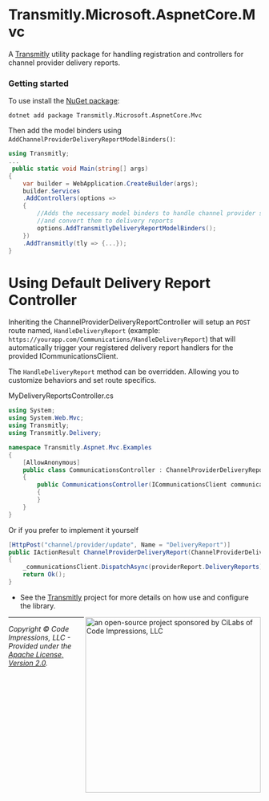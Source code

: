 # Transmitly.Microsoft.AspnetCore.Mvc

A [Transmitly](https://github.com/transmitly/transmitly) utility package for handling registration and controllers for channel provider delivery reports.

### Getting started

To use install the [NuGet package](https://github.com/transmitly/transmitly-microsoft-aspnetcore-mvc):

```shell
dotnet add package Transmitly.Microsoft.AspnetCore.Mvc
```

Then add the model binders using `AddChannelProviderDeliveryReportModelBinders()`:

```csharp
using Transmitly;
...
 public static void Main(string[] args)
{
	var builder = WebApplication.CreateBuilder(args);
	builder.Services
	.AddControllers(options =>
	{
		//Adds the necessary model binders to handle channel provider specific webhooks (Twilio, Infobip, etc)
		//and convert them to delivery reports
		options.AddTransmitlyDeliveryReportModelBinders();
	})
	.AddTransmitly(tly => {...});
}
```



# Using Default Delivery Report Controller
Inheriting the ChannelProviderDeliveryReportController will setup an `POST` route named, `HandleDeliveryReport` (example: `https://yourapp.com/Communications/HandleDeliveryReport`) that will automatically trigger
your registered delivery report handlers for the provided ICommunicationsClient.

The `HandleDeliveryReport` method can be overridden. Allowing you to customize behaviors and set route specifics.

MyDeliveryReportsController.cs
```csharp 
using System;
using System.Web.Mvc;
using Transmitly;
using Transmitly.Delivery;

namespace Transmitly.Aspnet.Mvc.Examples
{
	[AllowAnonymous]
	public class CommunicationsController : ChannelProviderDeliveryReportController
	{
		public CommunicationsController(ICommunicationsClient communicationsClient) : base(communicationsClient)
		{
		}
	}
}
```
Or if you prefer to implement it yourself
```csharp
[HttpPost("channel/provider/update", Name = "DeliveryReport")]
public IActionResult ChannelProviderDeliveryReport(ChannelProviderDeliveryReportRequest providerReport)
{
	_communicationsClient.DispatchAsync(providerReport.DeliveryReports);
	return Ok();
}
```
* See the [Transmitly](https://github.com/transmitly/transmitly) project for more details on how use and configure the library.


<picture>
  <source media="(prefers-color-scheme: dark)" srcset="https://github.com/transmitly/transmitly/assets/3877248/524f26c8-f670-4dfa-be78-badda0f48bfb">
  <img alt="an open-source project sponsored by CiLabs of Code Impressions, LLC" src="https://github.com/transmitly/transmitly/assets/3877248/34239edd-234d-4bee-9352-49d781716364" width="350" align="right">
</picture> 

---------------------------------------------------

_Copyright &copy; Code Impressions, LLC - Provided under the [Apache License, Version 2.0](http://apache.org/licenses/LICENSE-2.0.html)._
